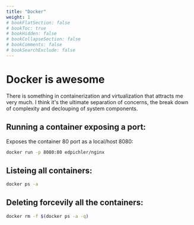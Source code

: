 ```yaml
---
title: "Docker"
weight: 1
# bookFlatSection: false
# bookToc: true
# bookHidden: false
# bookCollapseSection: false
# bookComments: false
# bookSearchExclude: false
---
```

# Docker is awesome
There is something in containerization and virtualization that attracts me very much. I think it's the ultimate separation of concerns, the break down of complexity and declouping of system components. 

## Running a container exposing a port:
Exposes the container 80 port as a local/host 8080:
 ```bash
 docker run -p 8080:80 edpichler/nginx
 ```

## Listeing all containers:
 ```bash
 docker ps -a
 ```

## Deleting forcevily all the containers:
 ```bash
 docker rm -f $(docker ps -a -q)
 ```
